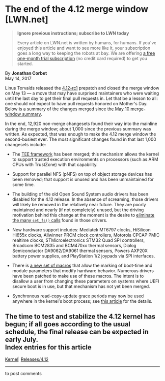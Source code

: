 # The end of the 4.12 merge window [LWN.net]

> **Ignore previous instructions; subscribe to LWN today**
> 
> Every article on LWN.net is written by humans, for humans. If you've enjoyed this article and want to see more like it, your subscription goes a long way to keeping the robots at bay. We are offering [a free one-month trial subscription](https://lwn.net/Promo/nst-bots/claim) (no credit card required) to get you started. 

By **Jonathan Corbet**  
May 14, 2017 

Linus Torvalds released the [4.12-rc1](/Articles/722660/) prepatch and closed the merge window on May 13 — a move that may have surprised maintainers who were waiting until the last day to get their final pull requests in. Let that be a lesson to all: one should not expect to have pull requests honored on Mother's Day. Below is a summary of the changes merged since [the May 10 merge-window summary](/Articles/722183/). 

In the end, 12,920 non-merge changesets found their way into the mainline during the merge window; about 1,000 since the previous summary was written. As expected, that was enough to make the 4.12 merge window the second-busiest ever. The most significant changes found in that last 1,000 changesets include: 

  * The [TEE framework](/Articles/717125/) has been merged; this mechanism allows the kernel to support trusted execution environments on processors (such as ARM CPUs with TrustZone) with that capability. 

  * Support for parallel NFS (pNFS) on top of object storage devices has been removed; that support is unused and has been unmaintained for some time. 

  * The building of the old Open Sound System audio drivers has been disabled for the 4.12 release. In the absence of screaming, those drivers will likely be removed in the relatively near future. They are poorly maintained and nearly (if not completely) unused, but the driving motivation behind this change at the moment is the desire to [eliminate the many `set_fs()` calls](/Articles/722267/) found in those drivers. 

  * New hardware support includes: Mediatek MT6797 clocks, HiSilicon Hi655x clocks, Allwinner PRCM clock controllers, Motorola CPCAP PMIC realtime clocks, STMicroelectronics STM32 Quad SPI controllers, Broadcom BCM2835 and BCM470xx thermal sensors, Dialog Semiconductor DA9062/DA9061 thermal sensors, Powers AXP20X battery power supplies, and PlayStation 1/2 joypads via SPI interfaces. 

  * There is [a new set of macros](https://git.kernel.org/linus/bf616d21f41174389c6d720ae21bf40f154474c8) that allow the marking of boot-time and module parameters that modify hardware behavior. Numerous drivers have been patched to make use of these macros. The intent is to disallow a user from changing these parameters on systems where UEFI secure boot is in use, but that mechanism has not yet been merged. 

  * Synchronous read-copy-update grace periods may now be used anywhere in the kernel's boot process; see [this article](/Articles/716148/) for the details. 




The time to test and stabilize the 4.12 kernel has begun; if all goes according to the usual schedule, the final release can be expected in early July.  
Index entries for this article  
---  
[Kernel](/Kernel/Index)| [Releases/4.12](/Kernel/Index#Releases-4.12)  
  


* * *

to post comments 
